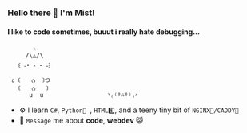 ### Hello there 👋 I'm Mist!

#### I like to code sometimes, buuut i really hate debugging...

```
       ☆
     /\△/\
   ꒰ ˶• ༝ - ˶꒱    
 ८ ꒰   റ  ꒱つ
   ꒰   റ   ꒱
      u  u                  ᐠ₍⁽⁰⑅̆⁰⁾₎ᐟ
```


- ⚙️ I learn `C#`, `Python🐍 `, `HTML5️⃣`, and a teeny tiny bit of `NGINX🔀/CADDY🍊`
- 💬 `Message` me about **code**, **webdev** 😺
